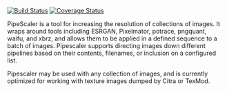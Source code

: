 [![Build Status](https://travis-ci.org/KarlTDebiec/PipeScaler.svg?branch=master)](https://travis-ci.org/KarlTDebiec/PipeScaler)
[![Coverage Status](https://coveralls.io/repos/github/KarlTDebiec/PipeScaler/badge.svg?branch=master)](https://coveralls.io/github/KarlTDebiec/PipeScaler?branch=master)

PipeScaler is a tool for increasing the resolution of collections of images. It
wraps around tools including ESRGAN, Pixelmator, potrace, pngquant, waifu, and
xbrz, and allows them to be applied in a defined sequence to a batch of images.
Pipescaler supports directing images down different pipelines based on their
contents, filenames, or inclusion on a configured list.

Pipescaler may be used with any collection of images, and is currently
optimized for working with texture images dumped by Citra or TexMod.
